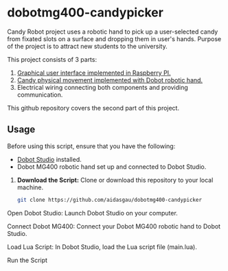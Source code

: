 # dobotmg400-candypicker
Candy Robot project uses a robotic hand to pick up a user-selected candy from fixated slots on a surface and dropping them in user's hands. Purpose of the project is to attract new students to the university.

This project consists of 3 parts:

1. [Graphical user interface implemented in Raspberry PI.](https://github.com/np425/pi-dobot-gui)
2. [Candy physical movement implemented with Dobot robotic hand.](https://github.com/aidasgau/dobotmg400-candypicker)
3. Electrical wiring connecting both components and providing communication.

This github repository covers the second part of this project.

## Usage

Before using this script, ensure that you have the following:

- [Dobot Studio](https://www.dobot-robots.com/service/download-center) installed.
- Dobot MG400 robotic hand set up and connected to Dobot Studio.

1. **Download the Script:**
   Clone or download this repository to your local machine.

   ```bash
   git clone https://github.com/aidasgau/dobotmg400-candypicker
Open Dobot Studio:
Launch Dobot Studio on your computer.

Connect Dobot MG400:
Connect your Dobot MG400 robotic hand to Dobot Studio.

Load Lua Script:
In Dobot Studio, load the Lua script file (main.lua).

Run the Script
